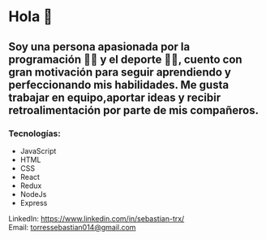# Hola 👋

## Soy una persona apasionada por la programación 👨‍💻 y el deporte 🚴‍♀, cuento con gran motivación para seguir aprendiendo y perfeccionando mis habilidades. Me gusta trabajar en equipo,aportar ideas y recibir retroalimentación por parte de mis compañeros.

### __Tecnologías:__
- JavaScript
- HTML
- CSS
- React
- Redux
- NodeJs
- Express


LinkedIn: https://www.linkedin.com/in/sebastian-trx/ \
Email: torressebastian014@gmail.com

<!---
sebastian-trx/sebastian-trx is a ✨ special ✨ repository because its `README.md` (this file) appears on your GitHub profile.
You can click the Preview link to take a look at your changes.
--->
